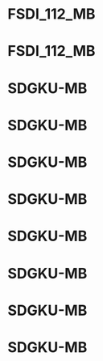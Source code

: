# FSDI_112_MB
# FSDI_112_MB
# SDGKU-MB
# SDGKU-MB
# SDGKU-MB
# SDGKU-MB
# SDGKU-MB
# SDGKU-MB
# SDGKU-MB
# SDGKU-MB
